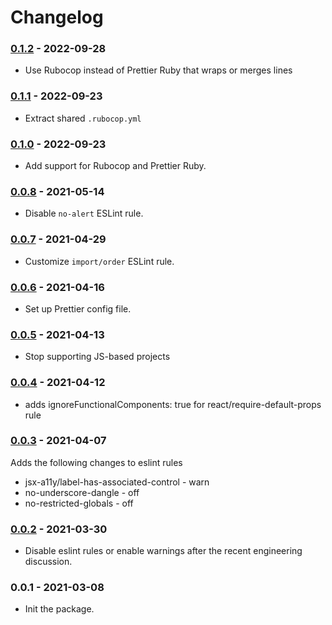 # Changelog

### [0.1.2](https://github.com/angellist/eslint-config-angellist/compare/0.1.1...0.1.2) - 2022-09-28

* Use Rubocop instead of Prettier Ruby that wraps or merges lines

### [0.1.1](https://github.com/angellist/eslint-config-angellist/compare/0.1.0...0.1.1) - 2022-09-23

* Extract shared `.rubocop.yml`

### [0.1.0](https://github.com/angellist/eslint-config-angellist/compare/0.0.8...0.1.0) - 2022-09-23

* Add support for Rubocop and Prettier Ruby.

### [0.0.8](https://github.com/angellist/eslint-config-angellist/compare/0.0.7...0.0.8) - 2021-05-14

* Disable `no-alert` ESLint rule.

### [0.0.7](https://github.com/angellist/eslint-config-angellist/compare/0.0.6...0.0.7) - 2021-04-29

* Customize `import/order` ESLint rule.

### [0.0.6](https://github.com/angellist/eslint-config-angellist/compare/0.0.5...0.0.6) - 2021-04-16

* Set up Prettier config file.

### [0.0.5](https://github.com/angellist/eslint-config-angellist/compare/0.0.4...0.0.5) - 2021-04-13

* Stop supporting JS-based projects

### [0.0.4](https://github.com/angellist/eslint-config-angellist/compare/0.0.3...0.0.4) - 2021-04-12

* adds ignoreFunctionalComponents: true for react/require-default-props rule

### [0.0.3](https://github.com/angellist/eslint-config-angellist/compare/0.0.2...0.0.3) - 2021-04-07

Adds the following changes to eslint rules
* jsx-a11y/label-has-associated-control - warn
* no-underscore-dangle - off
* no-restricted-globals - off

### [0.0.2](https://github.com/angellist/eslint-config-angellist/compare/0.0.1...0.0.2) - 2021-03-30

* Disable eslint rules or enable warnings after the recent engineering discussion.

### 0.0.1 - 2021-03-08

* Init the package.
